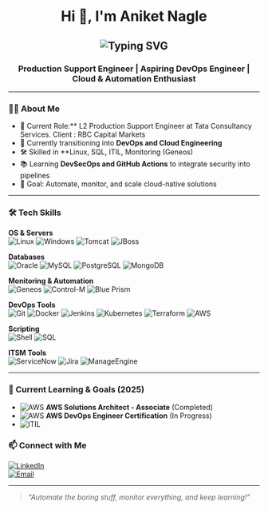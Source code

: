 <!-- Header with Greeting -->
<h1 align="center">Hi 👋, I'm Aniket Nagle</h1>

<h2 align="center"<a href="https://git.io/typing-svg"><img src="https://readme-typing-svg.demolab.com?font=Fira+Code&size=34&pause=1000&width=1000&lines=10%2B+years+Exp.+in+Production%2FApplication+Support" alt="Typing SVG" /></a></a></a></h2>

<h3 align="center">Production Support Engineer | Aspiring DevOps Engineer | Cloud & Automation Enthusiast</h3>

---

### 👨‍💻 About Me
- 💼 Current Role:** L2 Production Support Engineer at Tata Consultancy Services. Client : RBC Capital Markets
- 🚀 Currently transitioning into **DevOps and Cloud Engineering**  
- 🛠️ Skilled in **Linux, SQL, ITIL, Monitoring (Geneos) 
- 📚 Learning **DevSecOps and GitHub Actions** to integrate security into pipelines  
- 🎯 Goal: Automate, monitor, and scale cloud-native solutions  

---

### 🛠 Tech Skills

**OS & Servers**  
![Linux](https://img.shields.io/badge/Linux-AIX%2FRHEL-black?logo=linux) 
![Windows](https://img.shields.io/badge/Windows-Server-blue?logo=windows) 
![Tomcat](https://img.shields.io/badge/Tomcat-Server-orange?logo=apachetomcat) 
![JBoss](https://img.shields.io/badge/JBoss-Server-red?logo=redhat)

**Databases**  
![Oracle](https://img.shields.io/badge/Oracle-DB-red?logo=oracle) 
![MySQL](https://img.shields.io/badge/MySQL-DB-blue?logo=mysql) 
![PostgreSQL](https://img.shields.io/badge/PostgreSQL-DB-336791?logo=postgresql) 
![MongoDB](https://img.shields.io/badge/MongoDB-DB-green?logo=mongodb)

**Monitoring & Automation**  
![Geneos](https://img.shields.io/badge/ITRS-Geneos-6DB33F) 
![Control-M](https://img.shields.io/badge/Control--M-Automation-orange) 
![Blue Prism](https://img.shields.io/badge/Blue%20Prism-RPA-blue)

**DevOps Tools**  
![Git](https://img.shields.io/badge/Git-F05032?logo=git&logoColor=white) 
![Docker](https://img.shields.io/badge/Docker-2496ED?logo=docker&logoColor=white) 
![Jenkins](https://img.shields.io/badge/Jenkins-D24939?logo=jenkins&logoColor=white) 
![Kubernetes](https://img.shields.io/badge/Kubernetes-326CE5?logo=kubernetes&logoColor=white) 
![Terraform](https://img.shields.io/badge/Terraform-844FBA?logo=terraform&logoColor=white) 
![AWS](https://img.shields.io/badge/AWS-232F3E?logo=amazonaws&logoColor=white)

**Scripting**  
![Shell](https://img.shields.io/badge/Shell-Scripting-black?logo=gnu-bash) 
![SQL](https://img.shields.io/badge/SQL-Database-blue?logo=sqlite)

**ITSM Tools**  
![ServiceNow](https://img.shields.io/badge/ServiceNow-Platform-green) 
![Jira](https://img.shields.io/badge/Jira-0052CC?logo=jira&logoColor=white) 
![ManageEngine](https://img.shields.io/badge/ManageEngine-ITSM-yellow)

---

### 🚀 Current Learning & Goals (2025)

- ![AWS](https://img.shields.io/badge/AWS-Solutions%20Architect%20Associate-orange?logo=amazonaws) **AWS Solutions Architect - Associate** (Completed)  
- ![AWS](https://img.shields.io/badge/AWS-DevOps%20Certification-orange?logo=amazonaws) **AWS DevOps Engineer Certification** (In Progress)  
- ![ITIL](https://img.shields.io/badge/ITIL-Foundation-green)

### 📫 Connect with Me

[![LinkedIn](https://img.shields.io/badge/LinkedIn-Aniket%20Nagle-blue?style=flat-square&logo=linkedin)](https://www.linkedin.com/in/nagle-aniket/)  
[![Email](https://img.shields.io/badge/Email-nagleaniket@gmail.com-red?style=flat-square&logo=gmail)](mailto:nagleaniket@gmail.com)  

---

> _“Automate the boring stuff, monitor everything, and keep learning!”_

